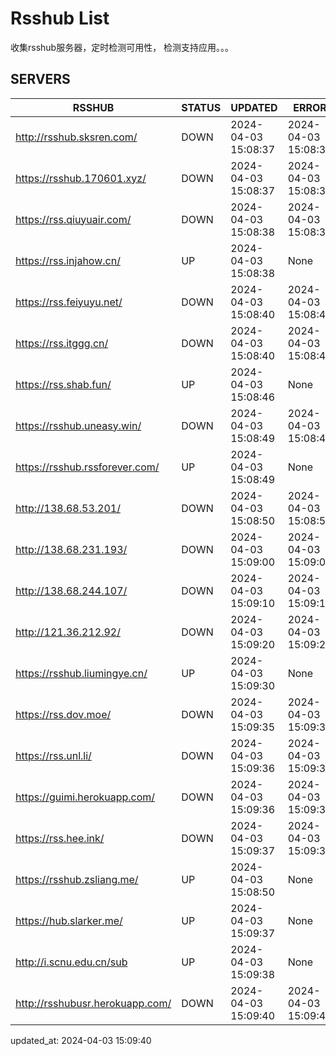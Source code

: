 # Rsshub List

收集rsshub服务器，定时检测可用性， 检测支持应用。。。


## SERVERS

|  RSSHUB   | STATUS  | UPDATED  | ERROR  | TWITTER |  
|  ----  | ----  | ----  | ----  | ---- |  
| http://rsshub.sksren.com/ | DOWN | 2024-04-03 15:08:37 | 2024-04-03 15:08:37 |  
| https://rsshub.170601.xyz/ | DOWN | 2024-04-03 15:08:37 | 2024-04-03 15:08:37 |  
| https://rss.qiuyuair.com/ | DOWN | 2024-04-03 15:08:38 | 2024-04-03 15:08:38 |  
| https://rss.injahow.cn/ | UP | 2024-04-03 15:08:38 | None ||  
| https://rss.feiyuyu.net/ | DOWN | 2024-04-03 15:08:40 | 2024-04-03 15:08:40 |  
| https://rss.itggg.cn/ | DOWN | 2024-04-03 15:08:40 | 2024-04-03 15:08:40 |  
| https://rss.shab.fun/ | UP | 2024-04-03 15:08:46 | None ||  
| https://rsshub.uneasy.win/ | DOWN | 2024-04-03 15:08:49 | 2024-04-03 15:08:49 |  
| https://rsshub.rssforever.com/ | UP | 2024-04-03 15:08:49 | None ||  
| http://138.68.53.201/ | DOWN | 2024-04-03 15:08:50 | 2024-04-03 15:08:50 |  
| http://138.68.231.193/ | DOWN | 2024-04-03 15:09:00 | 2024-04-03 15:09:00 |  
| http://138.68.244.107/ | DOWN | 2024-04-03 15:09:10 | 2024-04-03 15:09:10 |  
| http://121.36.212.92/ | DOWN | 2024-04-03 15:09:20 | 2024-04-03 15:09:20 |  
| https://rsshub.liumingye.cn/ | UP | 2024-04-03 15:09:30 | None ||  
| https://rss.dov.moe/ | DOWN | 2024-04-03 15:09:35 | 2024-04-03 15:09:35 |  
| https://rss.unl.li/ | DOWN | 2024-04-03 15:09:36 | 2024-04-03 15:09:36 |  
| https://guimi.herokuapp.com/ | DOWN | 2024-04-03 15:09:36 | 2024-04-03 15:09:36 |  
| https://rss.hee.ink/ | DOWN | 2024-04-03 15:09:37 | 2024-04-03 15:09:37 |  
| https://rsshub.zsliang.me/ | UP | 2024-04-03 15:08:50 | None |OK|  
| https://hub.slarker.me/ | UP | 2024-04-03 15:09:37 | None ||  
| http://i.scnu.edu.cn/sub | UP | 2024-04-03 15:09:38 | None ||  
| http://rsshubusr.herokuapp.com/ | DOWN | 2024-04-03 15:09:40 | 2024-04-03 15:09:40 |  
  

updated_at: 2024-04-03 15:09:40  
